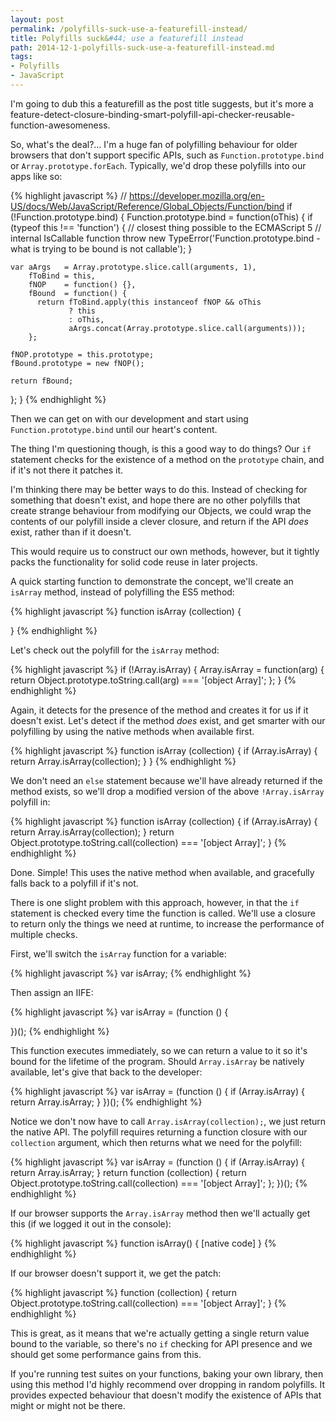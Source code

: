 ```yaml
---
layout: post
permalink: /polyfills-suck-use-a-featurefill-instead/
title: Polyfills suck&#44; use a featurefill instead
path: 2014-12-1-polyfills-suck-use-a-featurefill-instead.md
tags:
- Polyfills
- JavaScript
---
```


I'm going to dub this a featurefill as the post title suggests, but it's more a feature-detect-closure-binding-smart-polyfill-api-checker-reusable-function-awesomeness.

So, what's the deal?... I'm a huge fan of polyfilling behaviour for older browsers that don't support specific APIs, such as `Function.prototype.bind` or `Array.prototype.forEach`. Typically, we'd drop these polyfills into our apps like so:

{% highlight javascript %}
// https://developer.mozilla.org/en-US/docs/Web/JavaScript/Reference/Global_Objects/Function/bind
if (!Function.prototype.bind) {
  Function.prototype.bind = function(oThis) {
    if (typeof this !== 'function') {
      // closest thing possible to the ECMAScript 5
      // internal IsCallable function
      throw new TypeError('Function.prototype.bind - what is trying to be bound is not callable');
    }

    var aArgs   = Array.prototype.slice.call(arguments, 1),
        fToBind = this,
        fNOP    = function() {},
        fBound  = function() {
          return fToBind.apply(this instanceof fNOP && oThis
                 ? this
                 : oThis,
                 aArgs.concat(Array.prototype.slice.call(arguments)));
        };

    fNOP.prototype = this.prototype;
    fBound.prototype = new fNOP();

    return fBound;
  };
}
{% endhighlight %}

Then we can get on with our development and start using `Function.prototype.bind` until our heart's content.

The thing I'm questioning though, is this a good way to do things? Our `if` statement checks for the existence of a method on the `prototype` chain, and if it's not there it patches it.

I'm thinking there may be better ways to do this. Instead of checking for something that doesn't exist, and hope there are no other polyfills that create strange behaviour from modifying our Objects, we could wrap the contents of our polyfill inside a clever closure, and return if the API _does_ exist, rather than if it doesn't.

This would require us to construct our own methods, however, but it tightly packs the functionality for solid code reuse in later projects.

A quick starting function to demonstrate the concept, we'll create an `isArray` method, instead of polyfilling the ES5 method:

{% highlight javascript %}
function isArray (collection) {
  
}
{% endhighlight %}

Let's check out the polyfill for the `isArray` method:

{% highlight javascript %}
if (!Array.isArray) {
  Array.isArray = function(arg) {
    return Object.prototype.toString.call(arg) === '[object Array]';
  };
}
{% endhighlight %}

Again, it detects for the presence of the method and creates it for us if it doesn't exist. Let's detect if the method _does_ exist, and get smarter with our polyfilling by using the native methods when available first.

{% highlight javascript %}
function isArray (collection) {
  if (Array.isArray) {
    return Array.isArray(collection);
  }
}
{% endhighlight %}

We don't need an `else` statement because we'll have already returned if the method exists, so we'll drop a modified version of the above `!Array.isArray` polyfill in:

{% highlight javascript %}
function isArray (collection) {
  if (Array.isArray) {
    return Array.isArray(collection);
  }
  return Object.prototype.toString.call(collection) === '[object Array]';
}
{% endhighlight %}

Done. Simple! This uses the native method when available, and gracefully falls back to a polyfill if it's not.

There is one slight problem with this approach, however, in that the `if` statement is checked every time the function is called. We'll use a closure to return only the things we need at runtime, to increase the performance of multiple checks.

First, we'll switch the `isArray` function for a variable:

{% highlight javascript %}
var isArray;
{% endhighlight %}

Then assign an IIFE:

{% highlight javascript %}
var isArray = (function () {
  
})();
{% endhighlight %}

This function executes immediately, so we can return a value to it so it's bound for the lifetime of the program. Should `Array.isArray` be natively available, let's give that back to the developer:

{% highlight javascript %}
var isArray = (function () {
  if (Array.isArray) {
    return Array.isArray;
  }
})();
{% endhighlight %}

Notice we don't now have to call `Array.isArray(collection);`, we just return the native API. The polyfill requires returning a function closure with our `collection` argument, which then returns what we need for the polyfill:

{% highlight javascript %}
var isArray = (function () {
  if (Array.isArray) {
    return Array.isArray;
  }
  return function (collection) {
    return Object.prototype.toString.call(collection) === '[object Array]';
  };
})();
{% endhighlight %}

If our browser supports the `Array.isArray` method then we'll actually get this (if we logged it out in the console):

{% highlight javascript %}
function isArray() { [native code] } 
{% endhighlight %}

If our browser doesn't support it, we get the patch:

{% highlight javascript %}
function (collection) {
  return Object.prototype.toString.call(collection) === '[object Array]';
} 
{% endhighlight %}

This is great, as it means that we're actually getting a single return value bound to the variable, so there's no `if` checking for API presence and we should get some performance gains from this.

If you're running test suites on your functions, baking your own library, then using this method I'd highly recommend over dropping in random polyfills. It provides expected behaviour that doesn't modify the existence of APIs that might or might not be there.
